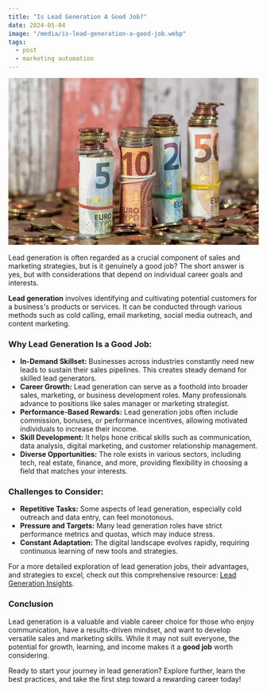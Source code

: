 ```yaml
---
title: "Is Lead Generation A Good Job?"
date: 2024-05-04
image: "/media/is-lead-generation-a-good-job.webp"
tags:
  - post
  - marketing automation
---
```


![Is Lead Generation A Good Job?](/media/is-lead-generation-a-good-job.webp)

Lead generation is often regarded as a crucial component of sales and marketing strategies, but is it genuinely a good job? The short answer is yes, but with considerations that depend on individual career goals and interests.

**Lead generation** involves identifying and cultivating potential customers for a business's products or services. It can be conducted through various methods such as cold calling, email marketing, social media outreach, and content marketing.

### Why Lead Generation Is a Good Job:

- **In-Demand Skillset:** Businesses across industries constantly need new leads to sustain their sales pipelines. This creates steady demand for skilled lead generators.
- **Career Growth:** Lead generation can serve as a foothold into broader sales, marketing, or business development roles. Many professionals advance to positions like sales manager or marketing strategist.
- **Performance-Based Rewards:** Lead generation jobs often include commission, bonuses, or performance incentives, allowing motivated individuals to increase their income.
- **Skill Development:** It helps hone critical skills such as communication, data analysis, digital marketing, and customer relationship management.
- **Diverse Opportunities:** The role exists in various sectors, including tech, real estate, finance, and more, providing flexibility in choosing a field that matches your interests.

### Challenges to Consider:

- **Repetitive Tasks:** Some aspects of lead generation, especially cold outreach and data entry, can feel monotonous.
- **Pressure and Targets:** Many lead generation roles have strict performance metrics and quotas, which may induce stress.
- **Constant Adaptation:** The digital landscape evolves rapidly, requiring continuous learning of new tools and strategies.

For a more detailed exploration of lead generation jobs, their advantages, and strategies to excel, check out this comprehensive resource: [Lead Generation Insights](https://leadcraftr.com/posts/lead-generation/).

### Conclusion

Lead generation is a valuable and viable career choice for those who enjoy communication, have a results-driven mindset, and want to develop versatile sales and marketing skills. While it may not suit everyone, the potential for growth, learning, and income makes it a **good job** worth considering.

Ready to start your journey in lead generation? Explore further, learn the best practices, and take the first step toward a rewarding career today!
